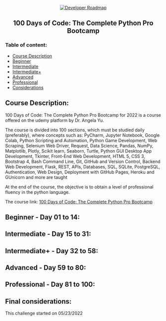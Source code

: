 <p align="center">
  <a href="https://github.com/marcoshsq/100DaysOfCode">
    <img src="https://www.python.org/static/community_logos/python-logo-inkscape.svg" alt="Developer Roadmap" >
  </a>
</p>
  <h2 align="center">100 Days of Code: The Complete Python Pro Bootcamp</h2>
</div>

### Table of content:

- [Course Description](https://github.com/marcoshsq/100DaysOfCode#course-description)
- [Beginner](https://github.com/marcoshsq/100DaysOfCode#beginner---day-01-to-14)
- [Intermediate](https://github.com/marcoshsq/100DaysOfCode#intermediate---day-15-to-31)
- [Intermediate+](https://github.com/marcoshsq/100DaysOfCode#intermediate---day-32-to-58)
- [Advanced](https://github.com/marcoshsq/100DaysOfCode#advanced---day-59-to-80)
- [Professional](https://github.com/marcoshsq/100DaysOfCode#professional---day-81-to-100)
- [Considerations](https://github.com/marcoshsq/100DaysOfCode#final-considerations)

## Course Description:

100 Days of Code: The Complete Python Pro Bootcamp for 2022 is a course offered on the udemy platform by Dr. Angela Yu. 

The course is divided into 100 sections, which must be studied daily (preferably), where concepts such as: PyCharm, Jupyter Notebook, Google Colab, Python Scripting and Automation, Python Game Development, Web Scraping, Selenium Web Driver, Request, Data Science, Pandas, NumPy, Matplotlib, Plotly, Scikit learn, Seaborn, Turtle, Python GUI Desktop App Development, Tkinter, Front-End Web Development, HTML 5, CSS 3, Bootstrap 4, Bash Command Line, Git, GitHub and Version Control, Backend Web Development, Flask, REST, APIs, Databases, SQL, SQLite, PostgreSQL, Authentication, Web Design, Deployment with GitHub Pages, Heroku and GUnicorn and more are taught

At the end of the course, the objective is to obtain a level of professional fluency in the python language.

The course link: [100 Days of Code: The Complete Python Pro Bootcamp](https://www.udemy.com/course/100-days-of-code/)

## Beginner - Day 01 to 14:
## Intermediate - Day 15 to 31:
## Intermediate+ - Day 32 to 58:
## Advanced - Day 59 to 80:
## Professional - Day 81 to 100:

###

## Final considerations:

This challenge started on 05/23/2022
